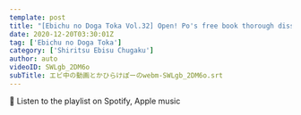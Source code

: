 ```yaml
---
template: post
title: "[Ebichu no Doga Toka Vol.32] Open! Po's free book thorough dissection"
date: 2020-12-20T03:30:01Z
tag: ['Ebichu no Doga Toka']
category: ['Shiritsu Ebisu Chugaku']
author: auto 
videoID: SWLgb_2DM6o
subTitle: エビ中の動画とかひらけぽーのwebm-SWLgb_2DM6o.srt
---
```

🎵 Listen to the playlist on Spotify, Apple music
